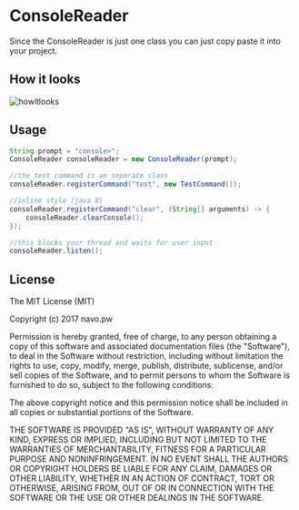 # ConsoleReader

Since the ConsoleReader is just one class you can just copy paste it into your project.

## How it looks

![howitlooks](http://i.imgur.com/SnKOTDo.gif)

## Usage

```java
String prompt = "console>";
ConsoleReader consoleReader = new ConsoleReader(prompt);

//the test command is an seperate class
consoleReader.registerCommand("test", new TestCommand());

//inline style (java 8)
consoleReader.registerCommand("clear", (String[] arguments) -> {
	consoleReader.clearConsole();
});

//this blocks your thread and waits for user input
consoleReader.listen();
```

## License
 
The MIT License (MIT)

Copyright (c) 2017 navo.pw

Permission is hereby granted, free of charge, to any person obtaining a copy of this software and associated documentation files (the "Software"), to deal in the Software without restriction, including without limitation the rights to use, copy, modify, merge, publish, distribute, sublicense, and/or sell copies of the Software, and to permit persons to whom the Software is furnished to do so, subject to the following conditions:

The above copyright notice and this permission notice shall be included in all copies or substantial portions of the Software.

THE SOFTWARE IS PROVIDED "AS IS", WITHOUT WARRANTY OF ANY KIND, EXPRESS OR IMPLIED, INCLUDING BUT NOT LIMITED TO THE WARRANTIES OF MERCHANTABILITY, FITNESS FOR A PARTICULAR PURPOSE AND NONINFRINGEMENT. IN NO EVENT SHALL THE AUTHORS OR COPYRIGHT HOLDERS BE LIABLE FOR ANY CLAIM, DAMAGES OR OTHER LIABILITY, WHETHER IN AN ACTION OF CONTRACT, TORT OR OTHERWISE, ARISING FROM, OUT OF OR IN CONNECTION WITH THE SOFTWARE OR THE USE OR OTHER DEALINGS IN THE SOFTWARE.